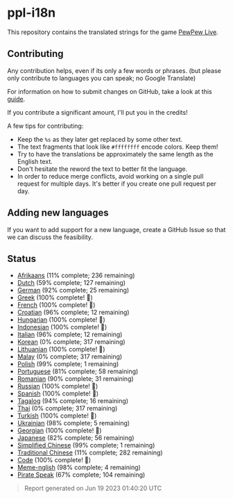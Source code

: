 [//]: # "This file is automatically generated by generate_readme.py"
# ppl-i18n
This repository contains the translated strings for the game [PewPew Live](https://pewpew.live).
## Contributing
Any contribution helps, even if its only a few words or phrases.
(but please only contribute to languages you can speak; no Google Translate)

For information on how to submit changes on GitHub, take a look at this [guide](https://docs.github.com/en/free-pro-team@latest/github/managing-files-in-a-repository/editing-files-in-another-users-repository).

If you contribute a significant amount, I'll put you in the credits!

A few tips for contributing:
* Keep the `%s` as they later get replaced by some other text.
* The text fragments that look like `#ffffffff` encode colors. Keep them!
* Try to have the translations be approximately the same length as the English text.
* Don't hesitate the reword the text to better fit the language.
* In order to reduce merge conflicts, avoid working on a single pull request for multiple days. It's better if you create one pull request per day.
## Adding new languages
If you want to add support for a new language, create a GitHub Issue so that we can discuss
the feasibility.
## Status
* [Afrikaans](/translations/afr.po) (11% complete; 236 remaining)
* [Dutch](/translations/nld.po) (59% complete; 127 remaining)
* [German](/translations/deu.po) (92% complete; 25 remaining)
* [Greek](/translations/gre.po) (100% complete! 🎉)
* [French](/translations/fra.po) (100% complete! 🎉)
* [Croatian](/translations/hrv.po) (96% complete; 12 remaining)
* [Hungarian](/translations/hun.po) (100% complete! 🎉)
* [Indonesian](/translations/ind.po) (100% complete! 🎉)
* [Italian](/translations/ita.po) (96% complete; 12 remaining)
* [Korean](/translations/kor.po) (0% complete; 317 remaining)
* [Lithuanian](/translations/lit.po) (100% complete! 🎉)
* [Malay](/translations/msa.po) (0% complete; 317 remaining)
* [Polish](/translations/pol.po) (99% complete; 1 remaining)
* [Portuguese](/translations/por.po) (81% complete; 58 remaining)
* [Romanian](/translations/ron.po) (90% complete; 31 remaining)
* [Russian](/translations/rus.po) (100% complete! 🎉)
* [Spanish](/translations/spa.po) (100% complete! 🎉)
* [Tagalog](/translations/tgl.po) (94% complete; 16 remaining)
* [Thai](/translations/tha.po) (0% complete; 317 remaining)
* [Turkish](/translations/tur.po) (100% complete! 🎉)
* [Ukrainian](/translations/ukr.po) (98% complete; 5 remaining)
* [Georgian](/translations/kat.po) (100% complete! 🎉)
* [Japanese](/translations/jpn.po) (82% complete; 56 remaining)
* [Simplified Chinese](/translations/chs.po) (99% complete; 1 remaining)
* [Traditional Chinese](/translations/cht.po) (11% complete; 282 remaining)
* [Code](/translations/code.po) (100% complete! 🎉)
* [Meme-nglish](/translations/meme.po) (98% complete; 4 remaining)
* [Pirate Speak](/translations/pirate.po) (67% complete; 104 remaining)
> Report generated on Jun 19 2023 01:40:20 UTC